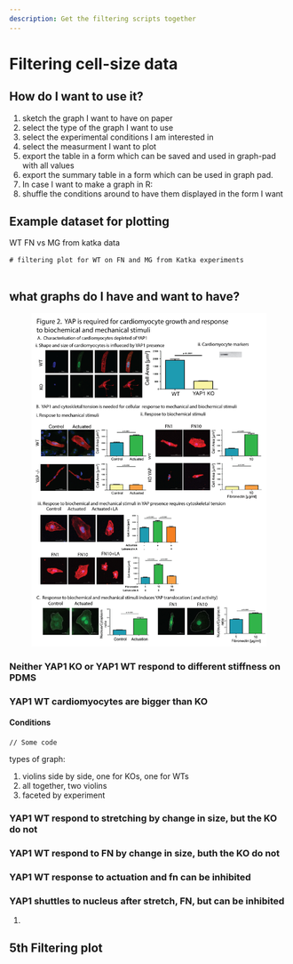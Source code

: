 ```yaml
---
description: Get the filtering scripts together
---
```


# Filtering cell-size data

## How do I want to use it?

1. sketch the graph I want to have on paper
2. select the type of the graph I want to use
3. select the experimental conditions I am interested in
4. select the measurment I want to plot
5. export the table in a form which can be saved and used in graph-pad with all values
6. export the summary table in a form which can be used in graph pad.
7. In case I want to make a graph in R:
8. shuffle the conditions around to have them displayed in the form I want

## Example dataset for plotting

WT FN vs MG from katka data

```
# filtering plot for WT on FN and MG from Katka experiments
 
```

####

## what graphs do I have and want to have?

<figure><img src="../.gitbook/assets/Figure2.jpg" alt=""><figcaption></figcaption></figure>

### Neither YAP1 KO or YAP1 WT respond to different stiffness on PDMS

### YAP1 WT cardiomyocytes are bigger than KO

#### Conditions

```
// Some code
```

types of graph:

1. violins side by side, one for KOs, one for WTs
2. all together, two violins
3. faceted by experiment

### YAP1 WT respond to stretching by change in size, but the KO do not

### YAP1 WT respond to FN by change in size, buth the KO do not

### YAP1 WT response to actuation and fn can be inhibited

### YAP1 shuttles to nucleus after stretch, FN, but can  be inhibited





1.





## 5th Filtering plot
